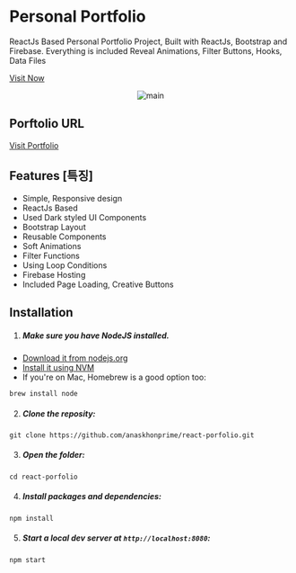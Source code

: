 # Personal Portfolio 

ReactJs Based Personal Portfolio Project, Built with ReactJs, Bootstrap and Firebase. 
Everything is included Reveal Animations, Filter Buttons, Hooks, Data Files

<a href="https://personal-portfolio-2102f.web.app/">Visit Now</a>


<div align=center>

![main](https://user-images.githubusercontent.com/112798358/227159444-a4b7ff6d-9378-4065-ad8e-f1b506b4a852.png)

</div>



## Porftolio URL

<a href="https://anaskhonprime.web.app/">Visit Portfolio</a>

## Features [특징]

-   Simple, Responsive design
-   ReactJs Based
-   Used Dark styled UI Components
-   Bootstrap Layout
-   Reusable Components
-   Soft Animations
-   Filter Functions
-   Using Loop Conditions 
-   Firebase Hosting
-   Included Page Loading, Creative Buttons


## Installation

1. ##### Make sure you have NodeJS installed.

-   [Download it from nodejs.org](https://nodejs.org)
-   [Install it using NVM ](https://github.com/nvm-sh/nvm)
-   If you're on Mac, Homebrew is a good option too:

```
brew install node
```

2. ##### Clone the reposity:

```
git clone https://github.com/anaskhonprime/react-porfolio.git
```

3. ##### Open the folder:

```
cd react-porfolio
```

4. ##### Install packages and dependencies:

```
npm install
```

5. ##### Start a local dev server at `http://localhost:8080`:

```
npm start
```